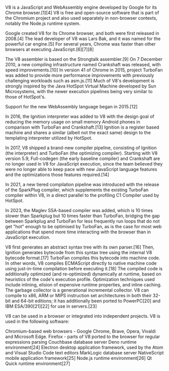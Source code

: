 V8 is a JavaScript and WebAssembly engine developed by Google for its Chrome browser.[1][4] V8 is free and open-source software that is part of the Chromium project and also used separately in non-browser contexts, notably the Node.js runtime system.

Google created V8 for its Chrome browser, and both were first released in 2008.[4] The lead developer of V8 was Lars Bak, and it was named for the powerful car engine.[5] For several years, Chrome was faster than other browsers at executing JavaScript.[6][7][8]

The V8 assembler is based on the Strongtalk assembler.[9] On 7 December 2010, a new compiling infrastructure named Crankshaft was released, with speed improvements.[10] In version 41 of Chrome in 2015, project TurboFan was added to provide more performance improvements with previously challenging workloads such as asm.js.[11] Much of V8's development is strongly inspired by the Java HotSpot Virtual Machine developed by Sun Microsystems, with the newer execution pipelines being very similar to those of HotSpot's.

Support for the new WebAssembly language began in 2015.[12]

In 2016, the Ignition interpreter was added to V8 with the design goal of reducing the memory usage on small memory Android phones in comparison with TurboFan and Crankshaft.[13] Ignition is a register based machine and shares a similar (albeit not the exact same) design to the templating interpreter utilized by HotSpot.

In 2017, V8 shipped a brand-new compiler pipeline, consisting of Ignition (the interpreter) and TurboFan (the optimizing compiler). Starting with V8 version 5.9, Full-codegen (the early baseline compiler) and Crankshaft are no longer used in V8 for JavaScript execution, since the team believed they were no longer able to keep pace with new JavaScript language features and the optimizations those features required.[14]

In 2021, a new tiered compilation pipeline was introduced with the release of the SparkPlug compiler, which supplements the existing TurboFan compiler within V8, in a direct parallel to the profiling C1 Compiler used by HotSpot.

In 2023, the Maglev SSA-based compiler was added, which is 10 times slower than Sparkplug but 10 times faster than TurboFan, bridging the gap between Sparkplug and TurboFan for less frequently run loops that do not get "hot" enough to be optimised by TurboFan, as is the case for most web applications that spend more time interacting with the browser than in JavaScript execution.

V8 first generates an abstract syntax tree with its own parser.[16] Then, Ignition generates bytecode from this syntax tree using the internal V8 bytecode format.[17] TurboFan compiles this bytecode into machine code. In other words, V8 compiles ECMAScript directly to native machine code using just-in-time compilation before executing it.[18] The compiled code is additionally optimized (and re-optimized) dynamically at runtime, based on heuristics of the code's execution profile. Optimization techniques used include inlining, elision of expensive runtime properties, and inline caching. The garbage collector is a generational incremental collector.
V8 can compile to x86, ARM or MIPS instruction set architectures in both their 32-bit and 64-bit editions; it has additionally been ported to PowerPC[20] and IBM ESA/390[21][22] for use in servers.[23]

V8 can be used in a browser or integrated into independent projects. V8 is used in the following software:

Chromium-based web browsers - Google Chrome, Brave, Opera, Vivaldi and Microsoft Edge.
Firefox - parts of V8 ported to the browser for regular expressions parsing
Couchbase database server
Deno runtime environment[24]
Electron desktop application framework, used by the Atom and Visual Studio Code text editors
MarkLogic database server
NativeScript mobile application framework[25]
Node.js runtime environment[26]
Qt Quick runtime environment[27]

